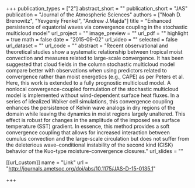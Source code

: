 +++
publication_types = ["2"]
abstract_short = ""
publication_short = "JAS"
publication = "Journal of the Atmospheric Sciences"
authors = ["Noah D. Brenowitz", "Yevgeniy Frenkel", "Andrew J.Majda"]
title = "Enhanced persistence of equatorial waves via convergence coupling in the stochastic multicloud model"
url_project = ""
image_preview = ""
url_pdf = ""
highlight = true
math = false
date = "2015-09-02"
url_video = ""
selected = false
url_dataset = ""
url_code = ""
abstract = "Recent observational and theoretical studies show a systematic relationship between tropical moist convection and measures related to large-scale convergence. It has been suggested that cloud fields in the column stochastic multicloud model compare better with observations when using predictors related to convergence rather than moist energetics (e.g., CAPE) as per Peters et al. Here, this work is extended to a fully prognostic multicloud model. A nonlocal convergence-coupled formulation of the stochastic multicloud model is implemented without wind-dependent surface heat fluxes. In a series of idealized Walker cell simulations, this convergence coupling enhances the persistence of Kelvin wave analogs in dry regions of the domain while leaving the dynamics in moist regions largely unaltered. This effect is robust for changes in the amplitude of the imposed sea surface temperature (SST) gradient. In essence, this method provides a soft convergence coupling that allows for increased interaction between cumulus convection and the large-scale circulation but does not suffer from the deleterious wave–conditional instability of the second kind (CISK) behavior of the Kuo-type moisture-convergence closures."
url_slides = ""

[[url_custom]]
    name = "Link"
    url = "http://journals.ametsoc.org/doi/abs/10.1175/JAS-D-15-0135.1"

+++

